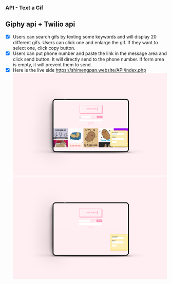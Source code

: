 ### API - Text a Gif
## Giphy api + Twilio api
- [X] Users can search gifs by texting some keywords and will display 20 different gifs. Users can click one and enlarge the gif. If they want to select one, click copy button. 
- [X] Users can put phone number and paste the link in the message area and click send button. It will directly send to the phone number. If form area is empty, it will prevent them to send.
- [X] Here is the live side https://shimengpan.website/API/index.php
  <img src="image/v1.jpg" />
  <img src="image/v2.jpg" /> 